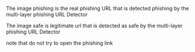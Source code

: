 The image phishing is the real phishing URL that is detected phishing by the multi-layer phishing URL Detector

The image safe is legitimate url that is detected as safe by the multi-layer phishing URL Detector


note that do not try to open the phishing link
